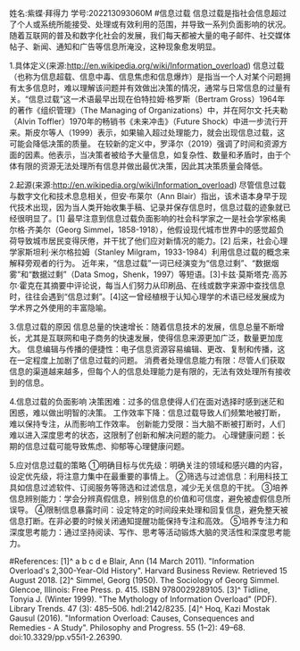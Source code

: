 姓名:紫蝶·拜得力
学号:202213093060M
#信息过载
信息过载是指社会信息超过了个人或系统所能接受、处理或有效利用的范围，并导致一系列负面影响的状况。随着互联网的普及和数字化社会的发展，我们每天都被大量的电子邮件、社交媒体帖子、新闻、通知和广告等信息所淹没，这种现象愈发明显。

1.具体定义(来源:http://en.wikipedia.org/wiki/Information_overload)
信息过载（也称为信息超载、信息中毒、信息焦虑和信息爆炸）是指当一个人对某个问题拥有太多信息时，难以理解该问题并有效做出决策的情况，通常与日常信息的过量有关。“信息过载”这一术语最早出现在伯特拉姆·格罗斯（Bertram Gross）1964年的著作《组织管理》（The Managing of Organizations）中，并在阿尔文·托夫勒（Alvin Toffler）1970年的畅销书《未来冲击》（Future Shock）中进一步流行开来。斯皮尔等人（1999）表示，如果输入超过处理能力，就会出现信息过载，这可能会降低决策的质量。
在较新的定义中，罗泽尔（2019）强调了时间和资源方面的因素。他表示，当决策者被给予大量信息，如复杂性、数量和矛盾时，由于个体有限的资源无法处理所有信息并做出最优决策，因此其决策质量会降低。

2.起源(来源:http://en.wikipedia.org/wiki/Information_overload)
尽管信息过载与数字文化和技术息息相关，但安·布莱尔（Ann Blair）指出，该术语本身早于现代技术出现，因为当人类开始收集手稿、记录并保存信息时，信息过载的迹象就已经很明显了。[1] 最早注意到信息过载负面影响的社会科学家之一是社会学家格奥尔格·齐美尔（Georg Simmel，1858-1918），他假设现代城市世界中的感觉超负荷导致城市居民变得厌倦，并干扰了他们应对新情况的能力。[2] 后来，社会心理学家斯坦利·米尔格拉姆（Stanley Milgram，1933-1984）利用信息过载的概念来解释旁观者的行为。
近年来，“信息过载”一词已经演变为“信息过剩”、“数据烟雾”和“数据过剩”（Data Smog，Shenk，1997）等短语。[3]卡兹·莫斯塔克·高苏尔·霍克在其摘要中评论说，每当人们努力从印刷品、在线或数字来源中查找信息时，往往会遇到“信息过剩”。[4]这一曾经植根于认知心理学的术语已经发展成为学术界之外使用的丰富隐喻。

3.信息过载的原因
信息总量的快速增长：随着信息技术的发展，信息总量不断增长，尤其是互联网和电子商务的快速发展，使得信息来源更加广泛，数量更加庞大。
信息编辑与传播的便捷性：电子信息资源容易编辑、更改、复制和传播，这在一定程度上加剧了信息过载的问题。
消费者处理信息能力有限：尽管人们获取信息的渠道越来越多，但每个人的信息处理能力是有限的，无法有效处理所有接收到的信息。

4.信息过载的负面影响
决策困难：过多的信息使得人们在面对选择时感到迷茫和困惑，难以做出明智的决策。
工作效率下降：信息过载导致人们频繁地被打断，难以保持专注，从而影响工作效率。
创新能力受限：当大脑不断被打断时，人们难以进入深度思考的状态，这限制了创新和解决问题的能力。
心理健康问题：长期的信息过载可能导致焦虑、抑郁等心理健康问题。

5.应对信息过载的策略
①明确目标与优先级：明确关注的领域和感兴趣的内容，设定优先级，将注意力集中在最重要的事情上。
②筛选与过滤信息：利用科技工具如信息过滤软件、订阅服务等筛选和过滤信息，减少无关信息的干扰。
③培养信息辨别能力：学会分辨真假信息，辨别信息的价值和可信度，避免被虚假信息所误导。
④限制信息暴露时间：设定特定的时间段来处理和回复信息，避免整天被信息打断。在非必要的时候关闭通知提醒功能保持专注和高效。
⑤培养专注力和深度思考能力：通过坚持阅读、写作、思考等活动锻炼大脑的灵活性和深度思考能力。


#References:
[1]^ a b c d e Blair, Ann (14 March 2011). "Information Overload's 2,300-Year-Old History". Harvard Business Review. Retrieved 15 August 2018.
[2]^ Simmel, Georg (1950). The Sociology of Georg Simmel. Glencoe, Illinois: Free Press. p. 415. ISBN 9780029289105.
[3]^ Tidline, Tonyia J. (Winter 1999). "The Mythology of Information Overload" (PDF). Library Trends. 47 (3): 485–506. hdl:2142/8235.
[4]^ Hoq, Kazi Mostak Gausul (2016). "Information Overload: Causes, Consequences and Remedies - A Study". Philosophy and Progress. 55 (1–2): 49–68. doi:10.3329/pp.v55i1-2.26390.